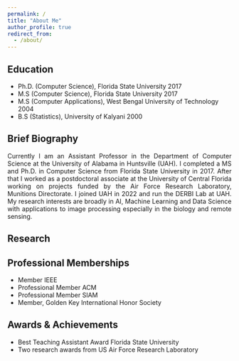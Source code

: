 ```yaml
---
permalink: /
title: "About Me"
author_profile: true
redirect_from: 
  - /about/
---
```


## Education
* Ph.D. (Computer Science), Florida State University 2017
* M.S (Computer Science), Florida State University 2017
* M.S (Computer Applications), West Bengal University of Technology 2004
* B.S (Statistics), University of Kalyani 2000

## Brief Biography
<div style="text-align: justify;">
Currently I am an Assistant Professor in the Department of Computer Science at the University of Alabama in Huntsville (UAH). 
I completed a MS and Ph.D. in Computer Science from Florida State University in 2017. After that I worked as a postdoctoral
associate at the University of Central Florida working on projects funded by the Air Force Research Laboratory, Munitions 
Directorate. I joined UAH in 2022 and run the DERBI Lab at UAH. My research interests are broadly in AI, Machine Learning
and Data Science with applications to image processing especially in the biology and remote sensing. 
</div>

## Research
<div style="text-align: justify;">

</div>

## Professional Memberships

* Member IEEE
* Professional Member ACM
* Professional Member SIAM
* Member, Golden Key International Honor Society

## Awards & Achievements

* Best Teaching Assistant Award Florida State University 
* Two research awards from US Air Force Research Laboratory